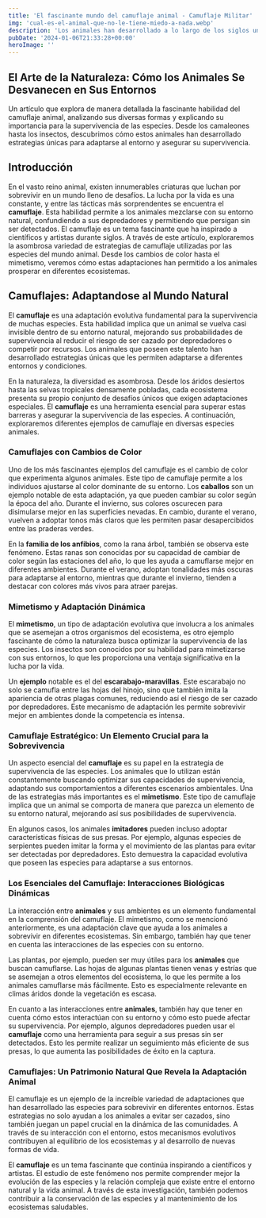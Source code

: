 ```yaml
---
title: 'El fascinante mundo del camuflaje animal - Camuflaje Militar'
img: 'cual-es-el-animal-que-no-le-tiene-miedo-a-nada.webp'
description: 'Los animales han desarrollado a lo largo de los siglos una impresionante variedad de estrategias de supervivencia. Una de las más asombrosas es sin duda el'
pubDate: '2024-01-06T21:33:28+00:00'
heroImage: ''
---
```

    
  ## El Arte de la Naturaleza: Cómo los Animales Se Desvanecen en Sus Entornos

Un artículo que explora de manera detallada la fascinante habilidad del camuflaje animal, analizando sus diversas formas y explicando su importancia para la supervivencia de las especies. Desde los camaleones hasta los insectos, descubrimos cómo estos animales han desarrollado estrategias únicas para adaptarse al entorno y asegurar su supervivencia. 

## Introducción

En el vasto reino animal, existen innumerables criaturas que luchan por sobrevivir en un mundo lleno de desafíos. La lucha por la vida es una constante, y entre las tácticas más sorprendentes se encuentra el **camuflaje**. Esta habilidad permite a los animales mezclarse con su entorno natural, confundiendo a sus depredadores y permitiendo que persigan sin ser detectados. El camuflaje es un tema fascinante que ha inspirado a científicos y artistas durante siglos. A través de este artículo, exploraremos la asombrosa variedad de estrategias de camuflaje utilizadas por las especies del mundo animal. Desde los cambios de color hasta el mimetismo, veremos cómo estas adaptaciones han permitido a los animales prosperar en diferentes ecosistemas.

## Camuflajes: Adaptandose al Mundo Natural

El **camuflaje** es una adaptación evolutiva fundamental para la supervivencia de muchas especies. Esta habilidad implica que un animal se vuelva casi invisible dentro de su entorno natural, mejorando sus probabilidades de supervivencia al reducir el riesgo de ser cazado por depredadores o competir por recursos.  Los animales que poseen este talento han desarrollado estrategias únicas que les permiten adaptarse a diferentes entornos y condiciones.

En la naturaleza, la diversidad es asombrosa. Desde los áridos desiertos hasta las selvas tropicales densamente pobladas, cada ecosistema presenta su propio conjunto de desafíos únicos que exigen adaptaciones especiales. El **camuflaje** es una herramienta esencial para superar estas barreras y asegurar la supervivencia de las especies. A continuación, exploraremos diferentes ejemplos de camuflaje en diversas especies animales.

### Camuflajes con Cambios de Color

Uno de los más fascinantes ejemplos del camuflaje es el cambio de color que experimenta algunos animales. Este tipo de camuflaje permite a los individuos ajustarse al color dominante de su entorno. Los **caballos** son un ejemplo notable de esta adaptación, ya que pueden cambiar su color según la época del año. Durante el invierno, sus colores oscurecen para disimularse mejor en las superficies nevadas. En cambio, durante el verano, vuelven a adoptar tonos más claros que les permiten pasar desapercibidos entre las praderas verdes.

En la **familia de los anfibios**, como la rana árbol, también se observa este fenómeno. Estas ranas son conocidas por su capacidad de cambiar de color según las estaciones del año, lo que les ayuda a camuflarse mejor en diferentes ambientes. Durante el verano, adoptan tonalidades más oscuras para adaptarse al entorno, mientras que durante el invierno, tienden a destacar con colores más vivos para atraer parejas.

### Mimetismo y Adaptación Dinámica

El **mimetismo**, un tipo de adaptación evolutiva que involucra a los animales que se asemejan a otros organismos del ecosistema, es otro ejemplo fascinante de cómo la naturaleza busca optimizar la supervivencia de las especies. Los insectos son conocidos por su habilidad para mimetizarse con sus entornos, lo que les proporciona una ventaja significativa en la lucha por la vida.

Un **ejemplo** notable es el del **escarabajo-maravillas**. Este escarabajo no solo se camufla entre las hojas del hinojo, sino que también imita la apariencia de otras plagas comunes, reduciendo así el riesgo de ser cazado por depredadores. Este mecanismo de adaptación les permite sobrevivir mejor en ambientes donde la competencia es intensa.

### Camuflaje Estratégico: Un Elemento Crucial para la Sobrevivencia

Un aspecto esencial del **camuflaje** es su papel en la estrategia de supervivencia de las especies. Los animales que lo utilizan están constantemente buscando optimizar sus capacidades de supervivencia, adaptando sus comportamientos a diferentes escenarios ambientales. Una de las estrategias más importantes es el **mimetismo**. Este tipo de camuflaje implica que un animal se comporta de manera que parezca un elemento de su entorno natural, mejorando así sus posibilidades de supervivencia.

En algunos casos, los animales **imitadores** pueden incluso adoptar características físicas de sus presas. Por ejemplo, algunas especies de serpientes pueden imitar la forma y el movimiento de las plantas para evitar ser detectadas por depredadores. Esto demuestra la capacidad evolutiva que poseen las especies para adaptarse a sus entornos.

### Los Esenciales del Camuflaje: Interacciones Biológicas Dinámicas

La interacción entre **animales** y sus ambientes es un elemento fundamental en la comprensión del camuflaje. El mimetismo, como se mencionó anteriormente, es una adaptación clave que ayuda a los animales a sobrevivir en diferentes ecosistemas. Sin embargo, también hay que tener en cuenta las interacciones de las especies con su entorno.

Las plantas, por ejemplo, pueden ser muy útiles para los **animales** que buscan camuflarse. Las hojas de algunas plantas tienen venas y estrías que se asemejan a otros elementos del ecosistema, lo que les permite a los animales camuflarse más fácilmente. Esto es especialmente relevante en climas áridos donde la vegetación es escasa.

En cuanto a las interacciones entre **animales**, también hay que tener en cuenta cómo estos interactúan con su entorno y cómo esto puede afectar su supervivencia. Por ejemplo, algunos depredadores pueden usar el **camuflaje** como una herramienta para seguir a sus presas sin ser detectados. Esto les permite realizar un seguimiento más eficiente de sus presas, lo que aumenta las posibilidades de éxito en la captura.

### Camuflajes: Un Patrimonio Natural Que Revela la Adaptación Animal

El camuflaje es un ejemplo de la increíble variedad de adaptaciones que han desarrollado las especies para sobrevivir en diferentes entornos. Estas estrategias no solo ayudan a los animales a evitar ser cazados, sino también juegan un papel crucial en la dinámica de las comunidades. A través de su interacción con el entorno, estos mecanismos evolutivos contribuyen al equilibrio de los ecosistemas y al desarrollo de nuevas formas de vida.

El **camuflaje** es un tema fascinante que continúa inspirando a científicos y artistas. El estudio de este fenómeno nos permite comprender mejor la evolución de las especies y la relación compleja que existe entre el entorno natural y la vida animal. A través de esta investigación, también podemos contribuir a la conservación de las especies y al mantenimiento de los ecosistemas saludables.

  
